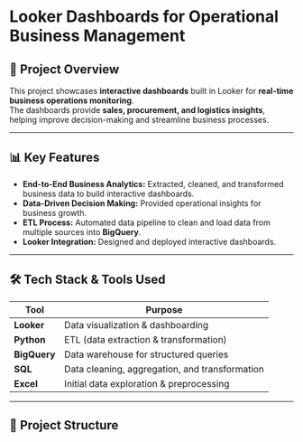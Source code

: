 # Looker Dashboards for Operational Business Management

## 📌 Project Overview
This project showcases **interactive dashboards** built in Looker for **real-time business operations monitoring**.  
The dashboards provide **sales, procurement, and logistics insights**, helping improve decision-making and streamline business processes.  

---

## 📊 Key Features
- **End-to-End Business Analytics:** Extracted, cleaned, and transformed business data to build interactive dashboards.
- **Data-Driven Decision Making:** Provided operational insights for business growth.
- **ETL Process:** Automated data pipeline to clean and load data from multiple sources into **BigQuery**.
- **Looker Integration:** Designed and deployed interactive dashboards.

---

## 🛠 Tech Stack & Tools Used
| Tool        | Purpose |
|------------|---------|
| **Looker** | Data visualization & dashboarding |
| **Python** | ETL (data extraction & transformation) |
| **BigQuery** | Data warehouse for structured queries |
| **SQL** | Data cleaning, aggregation, and transformation |
| **Excel** | Initial data exploration & preprocessing |

---

## 📂 Project Structure
